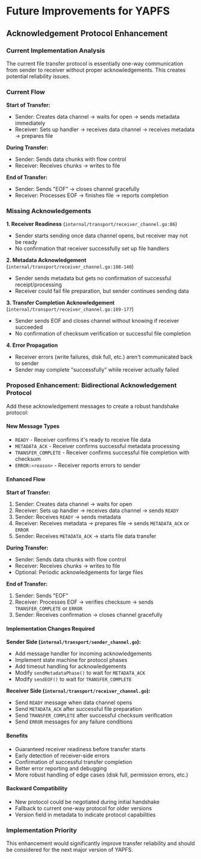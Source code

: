 # Future Improvements for YAPFS

## Acknowledgement Protocol Enhancement

### Current Implementation Analysis

The current file transfer protocol is essentially one-way communication from sender to receiver without proper acknowledgements. This creates potential reliability issues.

### Current Flow

**Start of Transfer:**
- Sender: Creates data channel → waits for open → sends metadata immediately
- Receiver: Sets up handler → receives data channel → receives metadata → prepares file

**During Transfer:**
- Sender: Sends data chunks with flow control
- Receiver: Receives chunks → writes to file

**End of Transfer:**
- Sender: Sends "EOF" → closes channel gracefully
- Receiver: Processes EOF → finishes file → reports completion

### Missing Acknowledgements

**1. Receiver Readiness** (`internal/transport/receiver_channel.go:86`)
- Sender starts sending once data channel opens, but receiver may not be ready
- No confirmation that receiver successfully set up file handlers

**2. Metadata Acknowledgement** (`internal/transport/receiver_channel.go:108-140`)
- Sender sends metadata but gets no confirmation of successful receipt/processing
- Receiver could fail file preparation, but sender continues sending data

**3. Transfer Completion Acknowledgement** (`internal/transport/receiver_channel.go:169-177`)
- Sender sends EOF and closes channel without knowing if receiver succeeded
- No confirmation of checksum verification or successful file completion

**4. Error Propagation**
- Receiver errors (write failures, disk full, etc.) aren't communicated back to sender
- Sender may complete "successfully" while receiver actually failed

### Proposed Enhancement: Bidirectional Acknowledgement Protocol

Add these acknowledgement messages to create a robust handshake protocol:

#### New Message Types
- `READY` - Receiver confirms it's ready to receive file data
- `METADATA_ACK` - Receiver confirms successful metadata processing  
- `TRANSFER_COMPLETE` - Receiver confirms successful file completion with checksum
- `ERROR:<reason>` - Receiver reports errors to sender

#### Enhanced Flow

**Start of Transfer:**
1. Sender: Creates data channel → waits for open
2. Receiver: Sets up handler → receives data channel → sends `READY`
3. Sender: Receives `READY` → sends metadata
4. Receiver: Receives metadata → prepares file → sends `METADATA_ACK` or `ERROR`
5. Sender: Receives `METADATA_ACK` → starts file data transfer

**During Transfer:**
- Sender: Sends data chunks with flow control
- Receiver: Receives chunks → writes to file
- Optional: Periodic acknowledgements for large files

**End of Transfer:**
1. Sender: Sends "EOF"
2. Receiver: Processes EOF → verifies checksum → sends `TRANSFER_COMPLETE` or `ERROR`
3. Sender: Receives confirmation → closes channel gracefully

#### Implementation Changes Required

**Sender Side (`internal/transport/sender_channel.go`):**
- Add message handler for incoming acknowledgements
- Implement state machine for protocol phases
- Add timeout handling for acknowledgements
- Modify `sendMetadataPhase()` to wait for `METADATA_ACK`
- Modify `sendEOF()` to wait for `TRANSFER_COMPLETE`

**Receiver Side (`internal/transport/receiver_channel.go`):**
- Send `READY` message when data channel opens
- Send `METADATA_ACK` after successful file preparation
- Send `TRANSFER_COMPLETE` after successful checksum verification
- Send `ERROR` messages for any failure conditions

#### Benefits
- Guaranteed receiver readiness before transfer starts
- Early detection of receiver-side errors
- Confirmation of successful transfer completion
- Better error reporting and debugging
- More robust handling of edge cases (disk full, permission errors, etc.)

#### Backward Compatibility
- New protocol could be negotiated during initial handshake
- Fallback to current one-way protocol for older versions
- Version field in metadata to indicate protocol capabilities

### Implementation Priority
This enhancement would significantly improve transfer reliability and should be considered for the next major version of YAPFS.